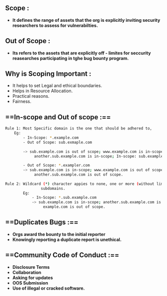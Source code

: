 ## Scope :

- **It defines the range of assets that the org is explicitly inviting security researchers to assess for vulnerabilties.**

## Out of Scope :

- **Its refers to the assets that are explicitly off - limites for seccurity reasearches participating in tghe bug bounty program.**

## Why is Scoping Important :

- It helps to set Legal and ethical boundaries.
- Helps in Resource Allocation.
- Practical reasons.
- Fairness.

## ==In-scope and Out of scope :==

```Bash
Rule 1: Most Specific domain is the one that should be adhered to,
	Eg:
		- In-Scope: *.example.com
		- Out of Scope: sub.exmaple.com
		
		-> sub.example.com is out of scope; www.example.com is in-scope;
			 another.sub.example.com is in-scope; In-scope: sub.example.com
			 
		- Out of Scope: *.exampler.com
		-> sub.example.com is in-scope; www.example.com is out of scope;
			 another.sub.example.com is out of scope.
			 
Rule 2: Wildcard (*) character appies to none, one or more (without limit)
				subdomains.
		Eg:
			- In-Scope: *.sub.example.com
			-> sub.example.com is in-scope; another.sub.example.com is in-scope;
				 example.com is out of scope.
```

## ==Duplicates Bugs :==

  

- **Orgs award the bounty to the initial reporter**
- **Knowingly reporting a duplicate report is unethical.**

## ==Community Code of Conduct :==

  

- **Disclosure Terms**
- **Collaboration**
- **Asking for updates**
- **OOS Submission**
- **Use of illegal or cracked software.**